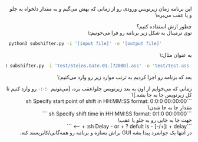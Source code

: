 <div dir="rtl" alighn="right">
این برنامه زمان زیرنویس ورودی رو از زمانی که بهش می‌گیم و به مقدار دلخواه به جلو و یا عقب می‌بره\


چطور ازش استفاده کنیم؟\
توی ترمینال به شکل زیر برنامه رو فرا می‌خونیم:\
 </div>

```sh
 python3 subshifter.py -i '[input file]' -o '[output file]'

```
<div dir="rtl" alighn="right">
به عنوان مثال:\



```sh
 python3 subshifter.py -i 'test/Steins.Gate.01.[720BD].ass' -o 'test/test.ass'

```




<div dir="rtl" alighn="right">


بعد که برنامه رو اجرا کردیم به ترتب موارد زیر رو وارد می‌کنیم:\
 </div>
<div dir="rtl" alighn="right">
زمانی که می‌خوایم از اون به بعد زیرنویس جلو/عقب بره، [می‌تونیم ۰:۰:۰ رو وارد کنیم تا کل زیرنویس جا به جا بشه.]\
 </div>
```sh
Specify start point of shift in HH:MM:SS format: 0:0:0
00:00:00


<div dir="rtl" alighn="right">
مقدار جا به جا شدن\
 </div>
```sh
Specify shift time in HH:MM:SS format: 0:1:0
00:01:00
```
<div dir="rtl" alighn="right">
جهت جا به جایی رو به جلو یا عقب\
 </div>
```sh
Delay - or + ? defult is - [-/+]: +
delay: + -->
```
<div dir="rtl" alighn="right">
در انتها یک جوانمرد پیدا بشه GUI براش بسازه و برنامه رو همه‌گانی/کابرپسند کنه.
 </div>
